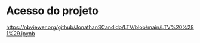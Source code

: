 # Acesso do projeto  
https://nbviewer.org/github/JonathanSCandido/LTV/blob/main/LTV%20%281%29.ipynb
